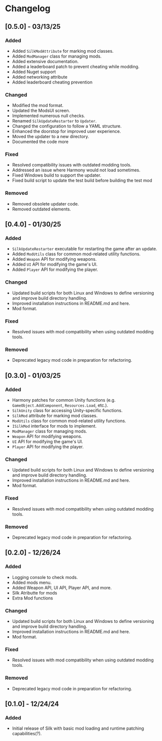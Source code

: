 # Changelog

## [0.5.0] - 03/13/25

### Added

- Added `SilkModAttribute` for marking mod classes.
- Added `ModManager` class for managing mods.
- Added extensive documentation.
- Added a leaderboard patch to prevent cheating while modding.
- Added Nuget support
- Added networking attribute
- Added leaderboard cheating prevention

### Changed

- Modified the mod format.
- Updated the ModsUI screen.
- Implemented numerous null checks.
- Renamed `SilkUpdateRestarter` to `Updater`.
- Changed the configuration to follow a YAML structure.
- Enhanced the doorstop for improved user experience.
- Moved the updater to a new directory.
- Documented the code more

### Fixed

- Resolved compatibility issues with outdated modding tools.
- Addressed an issue where Harmony would not load sometimes.
- Fixed Windows build to support the updater.
- Fixed build script to update the test build before building the test mod

### Removed

- Removed obsolete updater code.
- Removed outdated elements.

## [0.4.0] - 01/30/25

### Added

- `SilkUpdateRestarter` executable for restarting the game after an update.
- Added `ModUtils` class for common mod-related utility functions.
- Added `Weapon` API for modifying weapons.
- Added `UI` API for modifying the game's UI.
- Added `Player` API for modifying the player.

### Changed

- Updated build scripts for both Linux and Windows to define versioning and improve build directory handling.
- Improved installation instructions in README.md and here.
- Mod format.

### Fixed

- Resolved issues with mod compatibility when using outdated modding tools.

### Removed

- Deprecated legacy mod code in preparation for refactoring.

## [0.3.0] - 01/03/25

### Added

- Harmony patches for common Unity functions (e.g. `GameObject.AddComponent`, `Resources.Load`, etc.).
- `SilkUnity` class for accessing Unity-specific functions.
- `SilkMod` attribute for marking mod classes.
- `ModUtils` class for common mod-related utility functions.
- `ISilkMod` interface for mods to implement.
- `ModManager` class for managing mods.
- `Weapon` API for modifying weapons.
- `UI` API for modifying the game's UI.
- `Player` API for modifying the player.

### Changed

- Updated build scripts for both Linux and Windows to define versioning and improve build directory handling.
- Improved installation instructions in README.md and here.
- Mod format.

### Fixed

- Resolved issues with mod compatibility when using outdated modding tools.

### Removed

- Deprecated legacy mod code in preparation for refactoring.

## [0.2.0] - 12/26/24

### Added

- Logging console to check mods.
- Added mods menu.
- Added Weapon API, UI API, Player API, and more.
- Silk Atributte for mods
- Extra Mod functions

### Changed

- Updated build scripts for both Linux and Windows to define versioning and improve build directory handling.
- Improved installation instructions in README.md and here.
- Mod format.

### Fixed

- Resolved issues with mod compatibility when using outdated modding tools.

### Removed

- Deprecated legacy mod code in preparation for refactoring.

## [0.1.0] - 12/24/24

### Added

- Initial release of Silk with basic mod loading and runtime patching capabilities(?).
